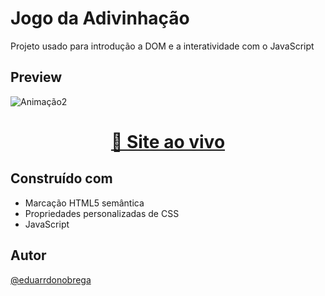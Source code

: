 # Jogo da Adivinhação

Projeto usado para introdução a DOM e a interatividade com o JavaScript

## Preview

![Animação2](https://user-images.githubusercontent.com/87456011/190465919-52d09a63-ed0f-4690-a06c-b63824fadb36.gif)

<div align="center">

   <h1> <a href="https://eduarrdonobrega.github.io/explorer-rocketseat/stage-05/jogo-da-adivinhacao/">👾 Site ao vivo</a></h1>

</div>

## Construído com

-   Marcação HTML5 semântica
-   Propriedades personalizadas de CSS
-   JavaScript

## Autor

[@eduarrdonobrega](https://github.com/eduarrdonobrega)
